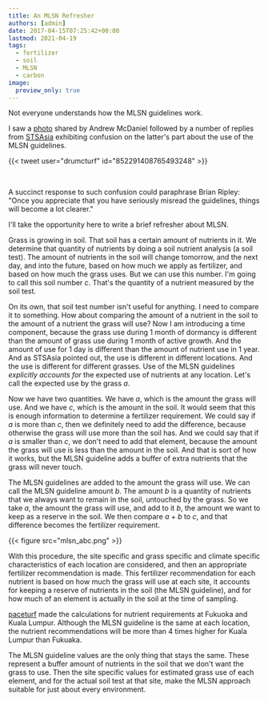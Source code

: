 ```yaml
---
title: An MLSN Refresher
authors: [admin]
date: 2017-04-15T07:25:42+00:00
lastmod: 2021-04-19
tags:
  - fertilizer
  - soil
  - MLSN
  - carbon
image:
  preview_only: true
---
```


Not everyone understands how the MLSN guidelines work. 

I saw a [photo](https://twitter.com/drumcturf/status/852291408765493248) shared by Andrew McDaniel followed by a number of replies from [STSAsia](https://twitter.com/STSAsia/status/852794439118471169) exhibiting confusion on the latter's part about the use of the MLSN guidelines.

{{< tweet user="drumcturf" id="852291408765493248" >}}

<br>

A succinct response to such confusion could paraphrase Brian Ripley: "Once you appreciate that you have seriously misread the guidelines, things will become a lot clearer." 

I'll take the opportunity here to write a brief refresher about MLSN.

Grass is growing in soil. That soil has a certain amount of nutrients in it. We determine that quantity of nutrients by doing a soil nutrient analysis (a soil test). The amount of nutrients in the soil will change tomorrow, and the next day, and into the future, based on how much we apply as fertilizer, and based on how much the grass uses. But we can use this number. I'm going to call this soil number *c*. That's the quantity of a nutrient measured by the soil test.

On its own, that soil test number isn't useful for anything. I need to compare it to something. How about comparing the amount of a nutrient in the soil to the amount of a nutrient the grass will use? Now I am introducing a time component, because the grass use during 1 month of dormancy is different than the amount of grass use during 1 month of active growth. And the amount of use for 1 day is different than the amount of nutrient use in 1 year. And as STSAsia pointed out, the use is different in different locations. And the use is different for different grasses. Use of the MLSN guidelines *explicitly accounts for* the expected use of nutrients at any location. Let's call the expected use by the grass *a*. 

Now we have two quantities. We have *a*, which is the amount the grass will use. And we have *c*, which is the amount in the soil. It would seem that this is enough information to determine a fertilizer requirement. We could say if *a* is more than *c*, then we definitely need to add the difference, because otherwise the grass will use more than the soil has. And we could say that if *a* is smaller than *c*, we don't need to add that element, because the amount the grass will use is less than the amount in the soil. And that is sort of how it works, but the MLSN guideline adds a buffer of extra nutrients that the grass will never touch.

The MLSN guidelines are added to the amount the grass will use. We can call the MLSN guideline amount *b*. The amount *b* is a quantity of nutrients that we always want to remain in the soil, untouched by the grass. So we take *a*, the amount the grass will use, and add to it *b*, the amount we want to keep as a reserve in the soil. We then compare *a* + *b* to *c*, and that difference becomes the fertilizer requirement. 

{{< figure src="mlsn_abc.png" >}}

With this procedure, the site specific and grass specific and climate specific characteristics of each location are considered, and then an appropriate fertilizer recommendation is made. This fertilizer recommendation for each nutrient is based on how much the grass will use at each site, it accounts for keeping a reserve of nutrients in the soil (the MLSN guideline), and for how much of an element is actually in the soil at the time of sampling.

[paceturf](https://twitter.com/paceturf/status/853007444108165120) made the calculations for nutrient requirements at Fukuoka and Kuala Lumpur. Although the MLSN guideline is the same at each location, the nutrient recommendations will be more than 4 times higher for Kuala Lumpur than Fukuaka. 

The MLSN guideline values are the only thing that stays the same. These represent a buffer amount of nutrients in the soil that we don't want the grass to use. Then the site specific values for estimated grass use of each element, and for the actual soil test at that site, make the MLSN approach suitable for just about every environment.

